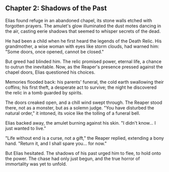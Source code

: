## Chapter 2: Shadows of the Past

Elias found refuge in an abandoned chapel, its stone walls etched with forgotten prayers. The amulet's glow illuminated the dust motes dancing in the air, casting eerie shadows that seemed to whisper secrets of the dead.

He had been a child when he first heard the legends of the Death Relic. His grandmother, a wise woman with eyes like storm clouds, had warned him: "Some doors, once opened, cannot be closed."

But greed had blinded him. The relic promised power, eternal life, a chance to outrun the inevitable. Now, as the Reaper's presence pressed against the chapel doors, Elias questioned his choices.

Memories flooded back: his parents' funeral, the cold earth swallowing their coffins; his first theft, a desperate act to survive; the night he discovered the relic in a tomb guarded by spirits.

The doors creaked open, and a chill wind swept through. The Reaper stood there, not as a monster, but as a solemn judge. "You have disturbed the natural order," it intoned, its voice like the tolling of a funeral bell.

Elias backed away, the amulet burning against his skin. "I didn't know... I just wanted to live."

"Life without end is a curse, not a gift," the Reaper replied, extending a bony hand. "Return it, and I shall spare you... for now."

But Elias hesitated. The shadows of his past urged him to flee, to hold onto the power. The chase had only just begun, and the true horror of immortality was yet to unfold.
